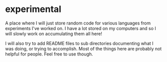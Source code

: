 # experimental
A place where I will just store random code for various languages from experiments I've worked on. I have a lot stored on my computers and so I will slowly work on accumulating them all here!

I will also try to add README files to sub directories documenting what I was doing, or trying to accomplish.
Most of the things here are probably not helpful for people. Feel free to use though.

